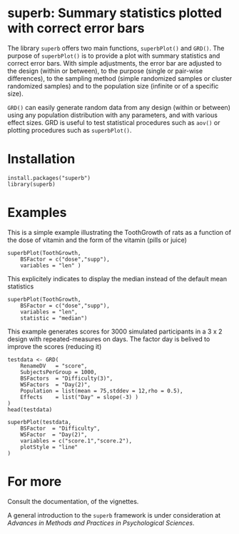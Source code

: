 # superb: Summary statistics plotted with correct error bars

The library `superb`  offers two main functions, `superbPlot()` and `GRD()`. 
The purpose of
`superbPlot()` is to provide a plot with summary statistics and correct
error bars. With simple adjustments, the error bar are adjusted
to the design (within or between), to the purpose (single or pair-wise differences),
to the sampling method (simple randomized samples or cluster
randomized samples) and to the population size (infinite or of a specific
 size).

`GRD()` can easily generate random data from any design (within or between) using
any population distribution with any parameters, and with various 
effect sizes. GRD is useful to test statistical procedures such as 
`aov()` or plotting procedures such as `superbPlot()`.

# Installation

```{r}
install.packages("superb")
library(superb)
```

# Examples

This is a simple example illustrating the ToothGrowth of rats
as a function of the dose of vitamin and the form of the vitamin (pills or juice)

```{r}
superbPlot(ToothGrowth, 
    BSFactor = c("dose","supp"), 
    variables = "len" )
```

This explicitely indicates to display the 
median instead of the default mean statistics

```{r}
superbPlot(ToothGrowth, 
    BSFactor = c("dose","supp"), 
    variables = "len",
    statistic = "median")
```

This example generates scores for 3000 simulated participants in 
a 3 x 2 design with repeated-measures on days.
The factor day is belived to improve the scores (reducing it)

```{r}
testdata <- GRD(
    RenameDV   = "score", 
    SubjectsPerGroup = 1000, 
    BSFactors  = "Difficulty(3)", 
    WSFactors  = "Day(2)",
    Population = list(mean = 75,stddev = 12,rho = 0.5),
    Effects    = list("Day" = slope(-3) )
)
head(testdata)

superbPlot(testdata, 
    BSFactor  = "Difficulty", 
    WSFactor  = "Day(2)",
    variables = c("score.1","score.2"),
    plotStyle = "line"
)
```

# For more

Consult the documentation, of the vignettes.

A general introduction to the `superb` framework is under consideration
at *Advances in Methods and Practices in Psychological Sciences*.


